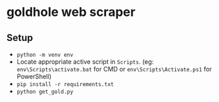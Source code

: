 # goldhole web scraper

## Setup

- `python -m venv env`
- Locate appropriate active script in `Scripts`. (eg: `env\Scripts\activate.bat` for CMD or `env\Scripts\Activate.ps1` for PowerShell)
- `pip install -r requirements.txt`
- `python get_gold.py`
